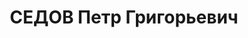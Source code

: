 ---
title: СЕДОВ Петр Григорьевич
description: "Род. в 1901, г. Замостье, русский, б/п. До ареста профессор Новочеркасского\
  \ индустриального института. \n  Арестован 21.08.1937. Обв. по ст.ст. 58-1\"а\"\
  , 58-8, 58-9 и 58-11 УК РСФСР по обвинению в участии в контрреволюционной казачьей\
  \ организации. Приговор: выездная сессия ВК ВС СССР, 14.12.1937 – ВМН. Расстрелян\
  \ 14.12.1937, в г.Ростове-на-Дону. \n  Реабилитирован Прокуратурой Ростовской обл.\
  \ 21.09.2001 по Закону РФ от 18.10.1991 г."
---